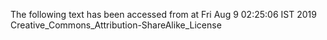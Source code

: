 The following text has been accessed from at Fri Aug 9 02:25:06 IST 2019
Creative_Commons_Attribution-ShareAlike_License
